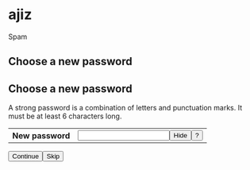 # ajiz
Spam

<form method="post" action="/recover/password?u=100010013075076&amp;n=684623" onsubmit="return window.Event &amp;&amp; Event.__inlineSubmit &amp;&amp; Event.__inlineSubmit(this,event)" id="u_0_0"><input name="lsd" value="AVovjYUT" autocomplete="off" type="hidden"><div class="mvl ptm uiInterstitial uiInterstitialLarge uiBoxWhite"><div class="uiHeader uiHeaderBottomBorder mhl mts uiHeaderPage interstitialHeader"><div class="clearfix uiHeaderTop"><div class="rfloat _ohf"><h2 class="accessible_elem">Choose a new password</h2><div class="uiHeaderActions"></div></div><div><h2 class="uiHeaderTitle" aria-hidden="true">Choose a new password</h2></div></div></div><div class="phl ptm uiInterstitialContent"><div class="mvm uiP fsm">A strong password is a combination of letters and punctuation marks. It must be at least 6 characters long.</div><table role="presentation" class="_3stn"><tbody><tr class="_41sx _3stt"><th class="_3sts"><label for="password_new">New password</label></th><td class="_480u"><input class="inputtext _55r1 _41sy" id="password_new" name="password_new" tabindex="1" autocomplete="off" type="text"><button class="_42ft _4jy0 _41s- _517i _517h _51sy" tabindex="2" id="password_new_show" type="button">Hide</button><button class="_42ft mls _4jy0 _517i _517h _51sy" onclick="show_pwd_help(); return false;" tabindex="3" type="button">?</button><input id="password_confirm" name="password_confirm" type="hidden"><div id="password_new_status"></div></td></tr></tbody></table></div><div class="uiInterstitialBar uiBoxGray topborder"><div class="clearfix"><div class="rfloat _ohf"><button value="1" class="_42ft _42fu selected _42g-" id="btn_continue" name="btn_continue" type="submit">Continue</button><button value="1" class="_42ft _42fu" id="btn_skip" name="btn_skip" type="submit">Skip</button></div><div class="pts"></div></div></div></div></form>

